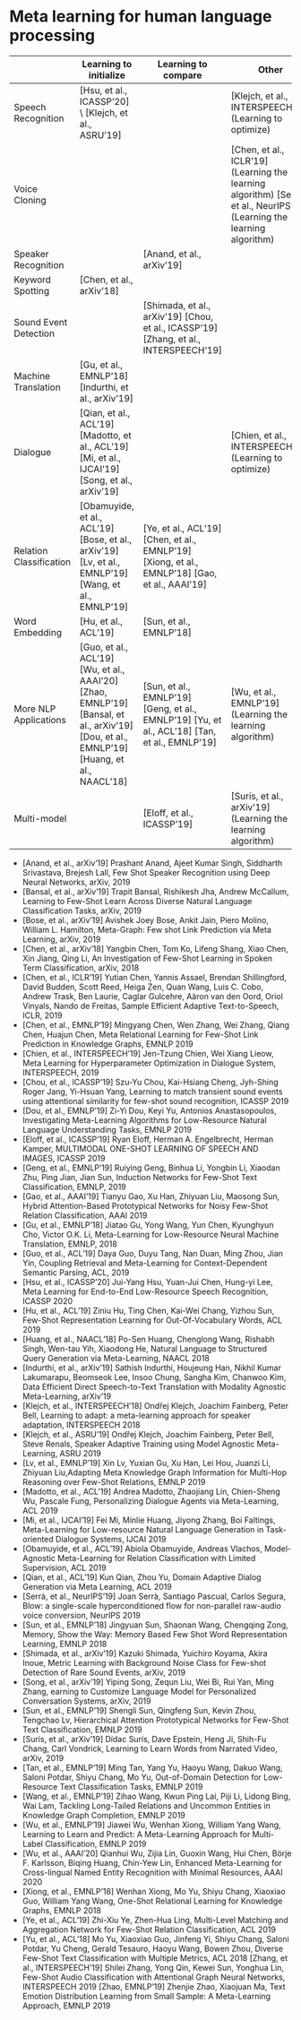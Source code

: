 # Meta learning for human language processing

|                               |    Learning to initialize                                                                                                                                           |    Learning to compare                                                                                                |    Other                                                                                                                          |   |
|-------------------------------|---------------------------------------------------------------------------------------------------------------------------------------------------------------------|-----------------------------------------------------------------------------------------------------------------------|-----------------------------------------------------------------------------------------------------------------------------------|---|
|    Speech Recognition         |    [Hsu, et al.,   ICASSP’20] \\  [Klejch, et al., ASRU’19]                                                                                                           |                                                                                                                       |    [Klejch, et al., INTERSPEECH’18] (Learning to optimize)                                                                        |   |
|    Voice Cloning              |                                                                                                                                                                     |                                                                                                                       |    [Chen, et al.,   ICLR’19] (Learning the learning algorithm)   [Serrà, et al., NeurIPS’19] (Learning the learning algorithm)    |   |
|    Speaker Recognition        |                                                                                                                                                                     |    [Anand, et al., arXiv’19]                                                                                          |                                                                                                                                   |   |
|    Keyword Spotting           |    [Chen, et al.,   arXiv’18]                                                                                                                                       |                                                                                                                       |                                                                                                                                   |   |
|    Sound Event Detection      |                                                                                                                                                                     |    [Shimada, et al., arXiv’19]   [Chou, et al.,   ICASSP’19]   [Zhang, et al.,   INTERSPEECH’19]                      |                                                                                                                                   |   |
|    Machine Translation        |    [Gu, et al.,   EMNLP’18]   [Indurthi, et al., arXiv’19]                                                                                                          |                                                                                                                       |                                                                                                                                   |   |
|    Dialogue                   |    [Qian, et al.,   ACL’19]   [Madotto, et al., ACL’19]   [Mi, et al.,   IJCAI’19]   [Song, et al.,   arXiv’19]                                                     |                                                                                                                       |    [Chien, et al.,   INTERSPEECH’19] (Learning to optimize)                                                                       |   |
|    Relation Classification    |    [Obamuyide, et al., ACL’19]   [Bose, et al.,   arXiv’19]   [Lv, et al.,   EMNLP’19]   [Wang, et al.,   EMNLP’19]                                                 |    [Ye, et al.,   ACL’19]   [Chen, et al.,   EMNLP’19]   [Xiong, et al.,   EMNLP’18]   [Gao, et al.,   AAAI’19]       |                                                                                                                                   |   |
|    Word Embedding             |    [Hu, et al.,   ACL’19]                                                                                                                                           |    [Sun, et al.,   EMNLP’18]                                                                                          |                                                                                                                                   |   |
|    More NLP Applications      |    [Guo, et al.,   ACL’19]   [Wu, et al.,   AAAI’20]    [Zhao, EMNLP’19]   [Bansal, et al., arXiv’19]   [Dou, et al.,   EMNLP’19]    [Huang, et al.,   NAACL’18]    |        [Sun, et al.,   EMNLP’19]   [Geng, et al.,   EMNLP’19]   [Yu, et al.,   ACL’18]   [Tan, et al.,   EMNLP’19]    |    [Wu, et al.,   EMNLP’19](Learning the learning algorithm)                                                                      |   |
|    Multi-model                |                                                                                                                                                                     |    [Eloff, et al.,   ICASSP’19]                                                                                       |    [Surís, et al., arXiv’19] (Learning the learning algorithm)                                                                    |   |

* [Anand, et al., arXiv’19] Prashant Anand, Ajeet Kumar Singh, Siddharth Srivastava, Brejesh Lall, Few Shot Speaker Recognition using Deep Neural Networks, arXiv, 2019 
* [Bansal, et al., arXiv’19] Trapit Bansal, Rishikesh Jha, Andrew McCallum, Learning to Few-Shot Learn Across Diverse Natural Language Classification Tasks, arXiv, 2019 
* [Bose, et al., arXiv’19] Avishek Joey Bose, Ankit Jain, Piero Molino, William L. Hamilton, Meta-Graph: Few shot Link Prediction via Meta Learning, arXiv, 2019 
* [Chen, et al., arXiv’18] Yangbin Chen, Tom Ko, Lifeng Shang, Xiao Chen, Xin Jiang, Qing Li, An Investigation of Few-Shot Learning in Spoken Term Classification, arXiv, 2018 
* [Chen, et al., ICLR’19] Yutian Chen, Yannis Assael, Brendan Shillingford, David Budden, Scott Reed, Heiga Zen, Quan Wang, Luis C. Cobo, Andrew Trask, Ben Laurie, Caglar Gulcehre, Aäron van den Oord, Oriol Vinyals, Nando de Freitas, Sample Efficient Adaptive Text-to-Speech, ICLR, 2019
* [Chen, et al., EMNLP’19] Mingyang Chen, Wen Zhang, Wei Zhang, Qiang Chen, Huajun Chen, Meta Relational Learning for Few-Shot Link Prediction in Knowledge Graphs, EMNLP 2019 
* [Chien, et al., INTERSPEECH’19] Jen-Tzung Chien, Wei Xiang Lieow, Meta Learning for Hyperparameter Optimization in Dialogue System, INTERSPEECH, 2019 
* [Chou, et al., ICASSP’19] Szu-Yu Chou, Kai-Hsiang Cheng, Jyh-Shing Roger Jang, Yi-Hsuan Yang, Learning to match transient sound events using attentional similarity for few-shot sound recognition, ICASSP 2019 
* [Dou, et al., EMNLP’19] Zi-Yi Dou, Keyi Yu, Antonios Anastasopoulos, Investigating Meta-Learning Algorithms for Low-Resource Natural Language Understanding Tasks, EMNLP 2019 
* [Eloff, et al., ICASSP’19] Ryan Eloff, Herman A. Engelbrecht, Herman Kamper, MULTIMODAL ONE-SHOT LEARNING OF SPEECH AND IMAGES, ICASSP 2019 
* [Geng, et al., EMNLP’19] Ruiying Geng, Binhua Li, Yongbin Li, Xiaodan Zhu, Ping Jian, Jian Sun, Induction Networks for Few-Shot Text Classification, EMNLP, 2019 
* [Gao, et al., AAAI’19] Tianyu Gao, Xu Han, Zhiyuan Liu, Maosong Sun, Hybrid Attention-Based Prototypical Networks for Noisy Few-Shot Relation Classification, AAAI 2019 
* [Gu, et al., EMNLP’18] Jiatao Gu, Yong Wang, Yun Chen, Kyunghyun Cho, Victor O.K. Li, Meta-Learning for Low-Resource Neural Machine Translation, EMNLP, 2018 
* [Guo, et al., ACL’19] Daya Guo, Duyu Tang, Nan Duan, Ming Zhou, Jian Yin, Coupling Retrieval and Meta-Learning for Context-Dependent Semantic Parsing, ACL, 2019
* [Hsu, et al., ICASSP’20] Jui-Yang Hsu, Yuan-Jui Chen, Hung-yi Lee, Meta Learning for End-to-End Low-Resource Speech Recognition, ICASSP 2020 
* [Hu, et al., ACL’19] Ziniu Hu, Ting Chen, Kai-Wei Chang, Yizhou Sun,  Few-Shot Representation Learning for Out-Of-Vocabulary Words, ACL 2019  
* [Huang, et al., NAACL’18] Po-Sen Huang, Chenglong Wang, Rishabh Singh, Wen-tau Yih, Xiaodong He, Natural Language to Structured Query Generation via Meta-Learning, NAACL 2018 
* [Indurthi, et al., arXiv’19] Sathish Indurthi, Houjeung Han, Nikhil Kumar Lakumarapu, Beomseok Lee, Insoo Chung, Sangha Kim, Chanwoo Kim, Data Efficient Direct Speech-to-Text Translation with Modality Agnostic Meta-Learning, arXiv’19
* [Klejch, et al., INTERSPEECH’18] Ondřej Klejch, Joachim Fainberg, Peter Bell, Learning to adapt: a meta-learning approach for speaker adaptation, INTERSPEECH 2018 
* [Klejch, et al., ASRU’19] Ondřej Klejch, Joachim Fainberg, Peter Bell, Steve Renals, Speaker Adaptive Training using Model Agnostic Meta-Learning, ASRU 2019 
* [Lv, et al., EMNLP’19] Xin Lv, Yuxian Gu, Xu Han, Lei Hou, Juanzi Li, Zhiyuan Liu,Adapting Meta Knowledge Graph Information for Multi-Hop Reasoning over Few-Shot Relations, EMNLP 2019 
* [Madotto, et al., ACL’19] Andrea Madotto, Zhaojiang Lin, Chien-Sheng Wu, Pascale Fung, Personalizing Dialogue Agents via Meta-Learning, ACL 2019 
* [Mi, et al., IJCAI’19] Fei Mi, Minlie Huang, Jiyong Zhang, Boi Faltings, Meta-Learning for Low-resource Natural Language Generation in Task-oriented Dialogue Systems, IJCAI 2019 
* [Obamuyide, et al., ACL’19] Abiola Obamuyide, Andreas Vlachos, Model-Agnostic Meta-Learning for Relation Classification with Limited Supervision, ACL 2019 
* [Qian, et al., ACL’19] Kun Qian, Zhou Yu, Domain Adaptive Dialog Generation via Meta Learning, ACL 2019 
* [Serrà, et al., NeurIPS’19] Joan Serrà, Santiago Pascual, Carlos Segura, Blow: a single-scale hyperconditioned flow for non-parallel raw-audio voice conversion, NeurIPS 2019 
* [Sun, et al., EMNLP’18] Jingyuan Sun, Shaonan Wang, Chengqing Zong, Memory, Show the Way: Memory Based Few Shot Word Representation Learning, EMNLP 2018
* [Shimada, et al., arXiv’19] Kazuki Shimada, Yuichiro Koyama, Akira Inoue, Metric Learning with Background Noise Class for Few-shot Detection of Rare Sound Events, arXiv, 2019 
* [Song, et al., arXiv’19] Yiping Song, Zequn Liu, Wei Bi, Rui Yan, Ming Zhang, earning to Customize Language Model for Personalized Conversation Systems, arXiv, 2019 
* [Sun, et al., EMNLP’19] Shengli Sun, Qingfeng Sun, Kevin Zhou, Tengchao Lv, Hierarchical Attention Prototypical Networks for Few-Shot Text Classification, EMNLP 2019 
* [Surís, et al., arXiv’19] Dídac Surís, Dave Epstein, Heng Ji, Shih-Fu Chang, Carl Vondrick, Learning to Learn Words from Narrated Video, arXiv, 2019 
* [Tan, et al., EMNLP’19] Ming Tan, Yang Yu, Haoyu Wang, Dakuo Wang, Saloni Potdar, Shiyu Chang, Mo Yu, Out-of-Domain Detection for Low-Resource Text Classification Tasks, EMNLP 2019 
* [Wang, et al., EMNLP’19] Zihao Wang, Kwun Ping Lai, Piji Li, Lidong Bing, Wai Lam, Tackling Long-Tailed Relations and Uncommon Entities in Knowledge Graph Completion, EMNLP 2019 
* [Wu, et al., EMNLP’19] Jiawei Wu, Wenhan Xiong, William Yang Wang, Learning to Learn and Predict: A Meta-Learning Approach for Multi-Label Classification, EMNLP 2019 
* [Wu, et al., AAAI’20] Qianhui Wu, Zijia Lin, Guoxin Wang, Hui Chen, Börje F. Karlsson, Biqing Huang, Chin-Yew Lin, Enhanced Meta-Learning for Cross-lingual Named Entity Recognition with Minimal Resources, AAAI 2020 
* [Xiong, et al., EMNLP’18] Wenhan Xiong, Mo Yu, Shiyu Chang, Xiaoxiao Guo, William Yang Wang, One-Shot Relational Learning for Knowledge Graphs, EMNLP 2018 
* [Ye, et al., ACL’19] Zhi-Xiu Ye, Zhen-Hua Ling, Multi-Level Matching and Aggregation Network for Few-Shot Relation Classification, ACL 2019 
* [Yu, et al., ACL’18] Mo Yu, Xiaoxiao Guo, Jinfeng Yi, Shiyu Chang, Saloni Potdar, Yu Cheng, Gerald Tesauro, Haoyu Wang, Bowen Zhou, Diverse Few-Shot Text Classification with Multiple Metrics, ACL 2018 
[Zhang, et al., INTERSPEECH’19] Shilei Zhang, Yong Qin, Kewei Sun, Yonghua Lin, Few-Shot Audio Classification with Attentional Graph Neural Networks, INTERSPEECH 2019 
[Zhao, EMNLP’19] Zhenjie Zhao, Xiaojuan Ma, Text Emotion Distribution Learning from Small Sample: A Meta-Learning Approach, EMNLP 2019  



